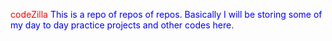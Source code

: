 <span style="color: red"> codeZilla </span>
<span style="color:blue">This is a repo of repos of repos. Basically I will be storing some of my day to day practice projects and other codes here.</span> 
